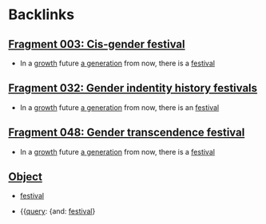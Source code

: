 
# Backlinks
## [Fragment 003: Cis-gender festival](<Fragment 003: Cis-gender festival.md>)
- In a [growth](<growth.md>) future [a generation](<a generation.md>) from now, there is a [festival](<festival.md>)

## [Fragment 032: Gender indentity history festivals](<Fragment 032: Gender indentity history festivals.md>)
- In a [growth](<growth.md>) future [a generation](<a generation.md>) from now, there is an [festival](<festival.md>)

## [Fragment 048: Gender transcendence festival](<Fragment 048: Gender transcendence festival.md>)
- In a [growth](<growth.md>) future [a generation](<a generation.md>) from now, there is a [festival](<festival.md>)

## [Object](<Object.md>)
- [festival](<festival.md>)

- {{[query](<query.md>): {and: [festival](<festival.md>)}

